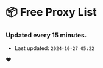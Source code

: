 # :package: Free Proxy List
### Updated every 15 minutes.

- Last updated: `2024-10-27 05:22`

:heart:

